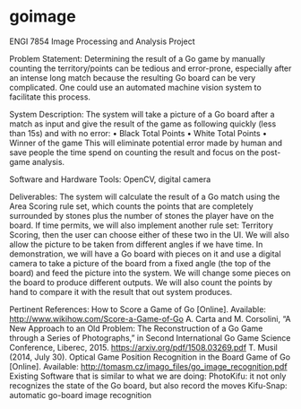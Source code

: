 # goimage
ENGI 7854 Image Processing and Analysis Project

Problem Statement:
Determining the result of a Go game by manually counting the territory/points can be tedious and error-prone, 
especially after an intense long match because the resulting Go board can be very complicated. 
One could use an automated machine vision system to facilitate this process.

System Description:
The system will take a picture of a Go board after a match as input 
and give the result of the game as following quickly (less than 15s) and with no error:
•	Black Total Points
•	White Total Points
•	Winner of the game
This will eliminate potential error made by human and save people the time spend on counting the result and focus on the post-game analysis.

Software and Hardware Tools:
OpenCV, digital camera

Deliverables:
The system will calculate the result of a Go match using the Area Scoring rule set, 
which counts the points that are completely surrounded by stones plus the number of stones the player have on the board. 
If time permits, we will also implement another rule set: Territory Scoring, 
then the user can choose either of these two in the UI. 
We will also allow the picture to be taken from different angles if we have time. 
In demonstration, we will have a Go board with pieces on it 
and use a digital camera to take a picture of the board from a fixed angle (the top of the board) 
and feed the picture into the system. 
We will change some pieces on the board to produce different outputs. 
We will also count the points by hand to compare it with the result that out system produces.

Pertinent References:
How to Score a Game of Go [Online]. Available: http://www.wikihow.com/Score-a-Game-of-Go
A. Carta and M. Corsolini, “A New Approach to an Old Problem: The Reconstruction of a Go Game through a Series of Photographs,” in Second International Go Game Science Conference, Liberec, 2015. https://arxiv.org/pdf/1508.03269.pdf
T. Musil (2014, July 30). Optical Game Position Recognition in the Board Game of Go [Online]. Available: http://tomasm.cz/imago_files/go_image_recognition.pdf
Existing Software that is similar to what we are doing:
PhotoKifu: it not only recognizes the state of the Go board, but also record the moves
Kifu-Snap: automatic go-board image recognition

